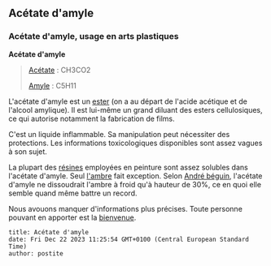 ## Acétate d'amyle
### Acétate d'amyle, usage en arts plastiques
 **Acétate d'amyle**  

> [Acétate](acetate.html) : CH3CO2
> 
> [Amyle](amyle.html) : C5H11

L'acétate d'amyle est un [ester](ester.html) (on a au départ de l'acide acétique et de l'alcool amylique). Il est lui-même un grand diluant des esters cellulosiques, ce qui autorise notamment la fabrication de films.

C'est un liquide inflammable. Sa manipulation peut nécessiter des protections. Les informations toxicologiques disponibles sont assez vagues à son sujet.

La plupart des [résines](gommesetresines.html) employées en peinture sont assez solubles dans l'acétate d'amyle. Seul [l'ambre](resinessolach.html#lambre) fait exception. Selon [André béguin](livres.html#beguin), l'acétate d'amyle ne dissoudrait l'ambre à froid qu'à hauteur de 30%, ce en quoi elle semble quand même battre un record.

Nous avouons manquer d'informations plus précises. Toute personne pouvant en apporter est la [bienvenue](ecrire.html).


```
title: Acétate d'amyle
date: Fri Dec 22 2023 11:25:54 GMT+0100 (Central European Standard Time)
author: postite
```
